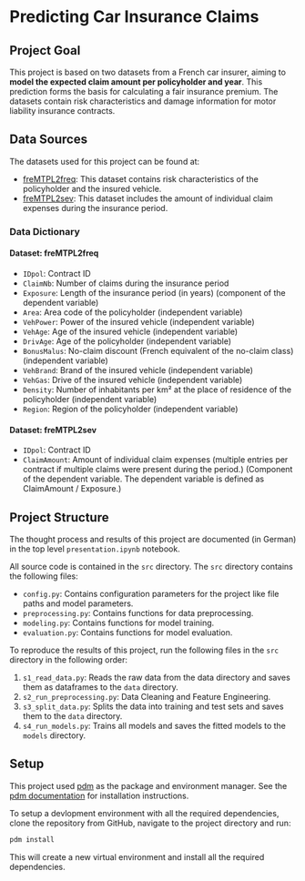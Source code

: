 # Predicting Car Insurance Claims

## Project Goal

This project is based on two datasets from a French car insurer, aiming to **model the expected claim amount per policyholder and year**. This prediction forms the basis for calculating a fair insurance premium. The datasets contain risk characteristics and damage information for motor liability insurance contracts.

## Data Sources

The datasets used for this project can be found at:

- [freMTPL2freq](https://www.openml.org/d/41214): This dataset contains risk characteristics of the policyholder and the insured vehicle.
- [freMTPL2sev](https://www.openml.org/d/41215): This dataset includes the amount of individual claim expenses during the insurance period.


### Data Dictionary

#### Dataset: freMTPL2freq

- `IDpol`: Contract ID
- `ClaimNb`: Number of claims during the insurance period
- `Exposure`: Length of the insurance period (in years) (component of the dependent variable)
- `Area`: Area code of the policyholder (independent variable)
- `VehPower`: Power of the insured vehicle (independent variable)
- `VehAge`: Age of the insured vehicle (independent variable)
- `DrivAge`: Age of the policyholder (independent variable)
- `BonusMalus`: No-claim discount (French equivalent of the no-claim class) (independent variable)
- `VehBrand`: Brand of the insured vehicle (independent variable)
- `VehGas`: Drive of the insured vehicle (independent variable)
- `Density`: Number of inhabitants per km² at the place of residence of the policyholder (independent variable)
- `Region`: Region of the policyholder (independent variable)

#### Dataset: freMTPL2sev

- `IDpol`: Contract ID
- `ClaimAmount`: Amount of individual claim expenses (multiple entries per contract if multiple claims were present during the period.) (Component of the dependent variable. The dependent variable is defined as ClaimAmount / Exposure.)


## Project Structure

The thought process and results of this project are documented (in German) in the top level `presentation.ipynb` notebook.

All source code is contained in the `src` directory. The `src` directory contains the following files:

- `config.py`: Contains configuration parameters for the project like file paths and model parameters.
- `preprocessing.py`: Contains functions for data preprocessing.
- `modeling.py`: Contains functions for model training.
- `evaluation.py`: Contains functions for model evaluation.

To reproduce the results of this project, run the following files in the `src` directory in the following order:

1. `s1_read_data.py`: Reads the raw data from the data directory and saves them as dataframes to the `data` directory.
1. `s2_run_preprocessing.py`: Data Cleaning and Feature Engineering.
1. `s3_split_data.py`: Splits the data into training and test sets and saves them to the `data` directory.
1. `s4_run_models.py`: Trains all models and saves the fitted models to the `models` directory.



## Setup

This project used [pdm](https://pdm.fming.dev/) as the package and environment manager. See the [pdm documentation](https://pdm.fming.dev/latest/#installation) for installation instructions.

To setup a devlopment environment with all the required dependencies, clone the repository from GitHub, navigate to the project directory and run:

```bash
pdm install
```

This will create a new virtual environment and install all the required dependencies.
